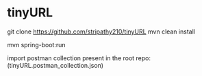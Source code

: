 # tinyURL

git clone https://github.com/stripathy210/tinyURL
mvn clean install 

mvn spring-boot:run

import postman collection present in the root repo: (tinyURL.postman_collection.json)





